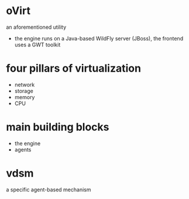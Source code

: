 # oVirt
an aforementioned utility
- the engine runs on a Java-based WildFly server (JBoss), the frontend uses a
  GWT toolkit

# four pillars of virtualization
- network
- storage
- memory
- CPU

# main building blocks
- the engine
- agents

# vdsm
a specific agent-based mechanism
